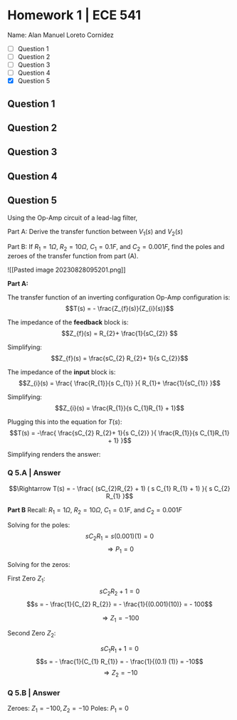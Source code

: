 # Homework 1 | ECE 541
Name: Alan Manuel Loreto Cornídez

- [ ] Question 1
- [ ] Question 2
- [ ] Question 3
- [ ] Question 4
- [x] Question 5

## Question 1
## Question 2
## Question 3
## Question 4
## Question 5
Using the Op-Amp circuit of a lead-lag filter,

Part A: Derive the transfer function between $V_{1}(s)$ and $V_{2}(s)$

Part B: If $R_{1}= 1 \Omega$, $R_{2}= 10 \Omega$, $C_{1}= 0.1 F$, and $C_{2}= 0.001 F$, find the poles and zeroes of the transfer function from part (A). 

![[Pasted image 20230828095201.png]]

**Part A:**

The transfer function of an inverting configuration Op-Amp configuration is:
$$T(s) = - \frac{Z_{f}(s)}{Z_{i}(s)}$$

The impedance of the **feedback** block is:
$$Z_{f}(s) = R_{2}+ \frac{1}{sC_{2}} $$

Simplifying:
$$Z_{f}(s) = \frac{sC_{2} R_{2}+ 1}{s C_{2}}$$


The impedance of the **input** block is: 
$$Z_{i}(s) = \frac{
\frac{R_{1}}{s C_{1}}
}{
R_{1}+ \frac{1}{sC_{1}}
}$$

Simplifying:
$$Z_{i}(s) = \frac{R_{1}}{s C_{1}R_{1} + 1}$$

Plugging this into the equation for $T(s)$:
$$T(s) = -\frac{
\frac{sC_{2} R_{2}+ 1}{s C_{2}}
}{
\frac{R_{1}}{s C_{1}R_{1} + 1}
}$$

Simplifying renders the answer:
### Q 5.A | Answer
$$\Rightarrow T(s) = - \frac{
(sC_{2}R_{2} + 1) ( s C_{1} R_{1} + 1)
}{
s C_{2} R_{1} 
}$$



**Part B**
Recall: $R_{1}= 1 \Omega$, $R_{2}= 10 \Omega$, $C_{1}= 0.1 F$, and $C_{2}= 0.001 F$

Solving for the poles:
$$s C_{2} R_{1} = s (0.001)(1) = 0 $$
$$\Rightarrow P_{1} = 0$$

Solving for the zeros:

First Zero $Z_{1}$:
$$s C_{2}R_{2}+ 1 = 0$$
$$s = - \frac{1}{C_{2} R_{2}} = - \frac{1}{(0.001)(10)} = - 100$$

$$\Rightarrow Z_{1}= -100$$


Second Zero $Z_{2}$:

$$s C_{1} R_{1} + 1 = 0$$
$$s = - \frac{1}{C_{1} R_{1}} = - \frac{1}{(0.1) (1)} = -10$$
$$\Rightarrow Z_{2} = - 10$$


### Q 5.B | Answer
Zeroes: $Z_{1}= -100, Z_{2} = -10$
Poles: $P_{1} = 0$